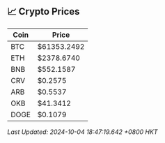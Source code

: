 ## 📈 Crypto Prices

| Coin | Price |
| ---- | ----- |
| BTC | $61353.2492 |
| ETH | $2378.6740 |
| BNB | $552.1587 |
| CRV | $0.2575 |
| ARB | $0.5537 |
| OKB | $41.3412 |
| DOGE | $0.1079 |

_Last Updated: 2024-10-04 18:47:19.642 +0800 HKT_